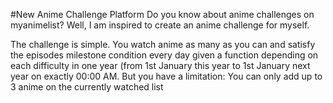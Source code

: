#New Anime Challenge Platform
Do you know about anime challenges on myanimelist? Well, I am inspired to create an anime challenge for myself.

The challenge is simple. You watch anime as many as you can and satisfy the episodes milestone condition every day given a function depending on each difficulty in one year (from 1st January this year to 1st January next year on exactly 00:00 AM.
But you have a limitation: You can only add up to 3 anime on the currently watched list
